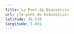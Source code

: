 ```yaml
---
title: Le Pont-de-Beauvoisin
url: /le-pont-de-beauvoisin/
latitude: 45.529
longitude: 5.691
---
```

